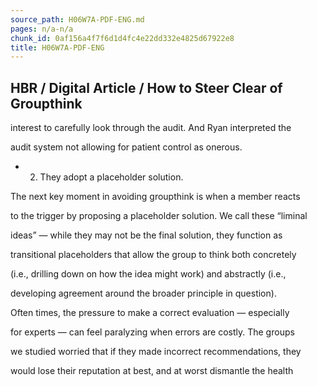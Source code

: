 ```yaml
---
source_path: H06W7A-PDF-ENG.md
pages: n/a-n/a
chunk_id: 0af156a4f7f6d1d4fc4e22dd332e4825d67922e8
title: H06W7A-PDF-ENG
---
```

## HBR / Digital Article / How to Steer Clear of Groupthink

interest to carefully look through the audit. And Ryan interpreted the

audit system not allowing for patient control as onerous.

- 2. They adopt a placeholder solution.

The next key moment in avoiding groupthink is when a member reacts

to the trigger by proposing a placeholder solution. We call these “liminal

ideas” — while they may not be the final solution, they function as

transitional placeholders that allow the group to think both concretely

(i.e., drilling down on how the idea might work) and abstractly (i.e.,

developing agreement around the broader principle in question).

Often times, the pressure to make a correct evaluation — especially

for experts — can feel paralyzing when errors are costly. The groups

we studied worried that if they made incorrect recommendations, they

would lose their reputation at best, and at worst dismantle the health
